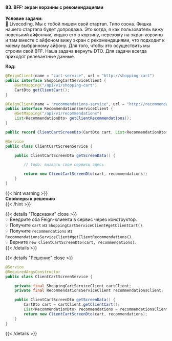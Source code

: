 #### 83. BFF: экран корзины с рекомендациями

**Условие задачи:**  
📌 Livecoding. Мы с тобой пишем свой стартап. Типо озона. Фишка нашего стартапа будет допродажа. Это когда, я как пользователь вижу новенький айфончик, кидаю его в корзину, перехожу на экран корзины и там вместе с айфоном вижу экран с рекомендациями, что подходит к моему выбранному айфону. Для того, чтобы это осуществить мы строим свой BFF. Наша задача вернуть DTO. Для задачи всегда приходят релевантные данные.

**Код:**

```java
@FeignClient(name = "cart-service", url = "http://shopping-cart")
public interface ShoppingCartServiceClient {
    @GetMapping("/api/v1/shopping-cart")
    CartDto getClientCart();
}

@FeignClient(name = "recommendations-service", url = "http://recommendations")
public interface RecommendationsServiceClient {
    @GetMapping("/api/v1/recommendations")
    List<RecommendationDto> getClientRecommendations();
}

public record ClientCartScreenDto(CartDto cart, List<RecommendationDto> recommendations) {}

@Service
public class ClientCartScreenService {

    public ClientCartScreenDto getScreenData() {

        // todo: вызвать свои сервисы здесь

        return new ClientCartScreenDto(cart, recommendations);
    }
}
```

{{< hint warning >}}  
**Спойлеры к решению**  
{{< /hint >}}

{{< details "Подсказки" close >}}  
💡 Внедрите оба Feign-клиента в сервис через конструктор.  
💡 Получите `cart` из `ShoppingCartServiceClient#getClientCart()`.  
💡 Получите `recommendations` из `RecommendationsServiceClient#getClientRecommendations()`.  
💡 Верните `new ClientCartScreenDto(cart, recommendations)`.  
{{< /details >}}

{{< details "Решение" close >}}

```java
@Service
@RequiredArgsConstructor
public class ClientCartScreenService {

    private final ShoppingCartServiceClient cartClient;
    private final RecommendationsServiceClient recommendationsClient;

    public ClientCartScreenDto getScreenData() {
        CartDto cart = cartClient.getClientCart();
        List<RecommendationDto> recommendations = recommendationsClient.getClientRecommendations();
        return new ClientCartScreenDto(cart, recommendations);
    }
}
```

{{< /details >}}